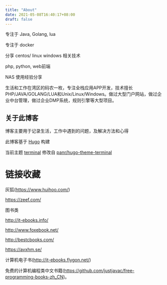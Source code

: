 ```yaml
---
title: "About"
date: 2021-05-08T16:40:17+08:00
draft: false
---
```


专注于 Java, Golang, lua

专注于 docker 

分享 centos/ linux windows 相关技术

php, python, web前端

NAS 使用经验分享  

生活和工作在湾区的码农一枚，专注全栈应用APP开发，技术擅长PHP/JAVA/GOLANG/LUA和Unix/Linux/Windows。做过大型门户网站，做过企业中台管理，做过企业DMP系统，规则引擎等大型项目。 

## 关于此博客

博客主要用于记录生活，工作中遇到的问题，及解决方法和心得

此博客基于 [Hugo](https://gohugo.io/) 构建

当前主题 [terminal](https://github.com/ttys3/hugo-theme-terminal/tree/ttys3) 修改自 [panr/hugo-theme-terminal](https://github.com/panr/hugo-theme-terminal)

# 链接收藏

灰狐(https://www.huihoo.com/)

https://zeef.com/ 

图书类

http://it-ebooks.info/

http://www.foxebook.net/

http://bestcbooks.com/

https://avxhm.se/

计算机电子书(http://it-ebooks.flygon.net/)

免费的计算机编程类中文书籍(https://github.com/justjavac/free-programming-books-zh_CN)。



